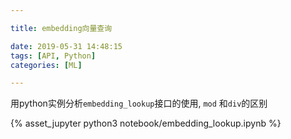 ```yaml
---

title: embedding向量查询

date: 2019-05-31 14:48:15
tags: [API, Python]
categories: [ML]

---
```


用python实例分析`embedding_lookup`接口的使用, `mod` 和`div`的区别

<!-- more -->

{% asset_jupyter python3 notebook/embedding_lookup.ipynb %}
